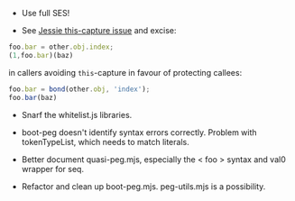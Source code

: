 * Use full SES!

* See [Jessie this-capture issue](https://github.com/Agoric/Jessie/issues/19) and excise:

```javascript
foo.bar = other.obj.index;
(1,foo.bar)(baz)
```

in callers avoiding `this`-capture in favour of protecting callees:
```javascript
foo.bar = bond(other.obj, 'index');
foo.bar(baz)
``` 

* Snarf the whitelist.js libraries.

* boot-peg doesn't identify syntax errors correctly.  Problem with tokenTypeList, which needs to match literals.

* Better document quasi-peg.mjs, especially the < foo > syntax and val0 wrapper for seq.

* Refactor and clean up boot-peg.mjs.  peg-utils.mjs is a possibility.
